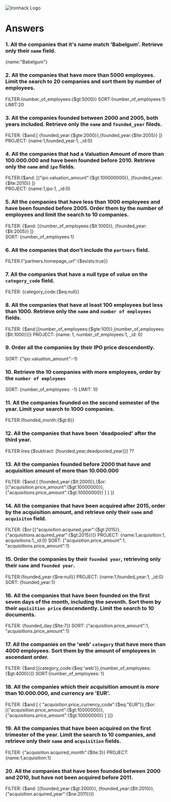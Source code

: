 ![Ironhack Logo](https://i.imgur.com/1QgrNNw.png)

# Answers

### 1. All the companies that it's name match 'Babelgum'. Retrieve only their `name` field.

{name:"Babelgum"}

### 2. All the companies that have more than 5000 employees. Limit the search to 20 companies and sort them by **number of employees**.

FILTER:{number_of_employees:{$gt:5000}}
SORT:{number_of_employees:1}
LIMIT:20

### 3. All the companies founded between 2000 and 2005, both years included. Retrieve only the `name` and `founded_year` fileds.

FILTER: {$and:[ {founded_year:{$gte:2000}},{founded_year:{$lte:2005}} ]}
PROJECT: {name:1,founded_year:1, \_id:0}


### 4. All the companies that had a Valuation Amount of more than 100.000.000 and have been founded before 2010. Retrieve only the `name` and `ipo` fields.

FILTER:{$and: [{"ipo.valuation_amount":{$gt:100000000}}, {founded_year:{$lte:2010}} ]}  
PROJECT: {name:1,ipo:1, \_id:0}


### 5. All the companies that have less than 1000 employees and have been founded before 2005. Order them by the number of employees and limit the search to 10 companies.

FILTER: {$and: [{number_of_employees:{$lt:1000}}, {founded_year:{$lt:2005}} ]}  
SORT: {number_of_employees:1}

### 6. All the companies that don't include the `partners` field.

FILTER:{"partners.homepage_url":{$exists:true}}


### 7. All the companies that have a null type of value on the `category_code` field.

FILTER: {category_code:{$eq:null}}

### 8. All the companies that have at least 100 employees but less than 1000. Retrieve only the `name` and `number of employees` fields.

FILTER: {$and:[{number_of_employees:{$gte:100}},{number_of_employees:{$lt:1000}}]}
PROJECT: {name: 1, number_of_employees:1, \_id: 0}

 
### 9. Order all the companies by their IPO price descendently.
SORT: {"ipo.valuation_amount":-1}

 
### 10. Retrieve the 10 companies with more employees, order by the `number of employees`
SORT: {number_of_employees: -1}
LIMIT: 10
 
### 11. All the companies founded on the second semester of the year. Limit your search to 1000 companies.

FILTER:{founded_month:{$gt:6}}

### 12. All the companies that have been 'deadpooled' after the third year.

FILTER:{res:{$subtract: [founded_year,deadpooled_year]}} ??


### 13. All the companies founded before 2000 that have and acquisition amount of more than 10.000.000

FILTER: {$and:[ {founded_year:{$lt:2000}},{$or:[{"acquisition.price_amount":{$gt:10000000}},{"acquisitions.price_amount":{$gt:10000000}} ] } ]}


### 14. All the companies that have been acquired after 2015, order by the acquisition amount, and retrieve only their `name` and `acquisiton` field.

FILTER: {$or:[{"acquisition.acquired_year":{$gt:2015}},{"acquisitions.acquired_year":{$gt:2015}}]}
PROJECT: {name:1,acquisition:1, acquisitions:1,\_id:0}
SORT: {"acquisition.price_amount":1, "acquisitions.price_amount":1}

### 15. Order the companies by their `founded year`, retrieving only their `name` and `founded year`.

FILTER:{founded_year:{$ne:null}}
PROJECT: {name:1,founded_year:1, \_id:0}
SORT: {founded_year:1}

### 16. All the companies that have been founded on the first seven days of the month, including the seventh. Sort them by their `aquisition price` descendently. Limit the search to 10 documents.

FILTER: {founded_day:{$lte:7}}
SORT: {"acquisition.price_amount":1, "acquisitions.price_amount":1}

### 17. All the companies on the 'web' `category` that have more than 4000 employees. Sort them by the amount of employees in ascendant order.

FILTER: {$and:[{category_code:{$eq:'web'}},{number_of_employees:{$gt:4000}}]}
SORT:{number_of_employees: 1}


### 18. All the companies which their acquisition amount is more than 10.000.000, and currency are 'EUR'.

FILTER: {$and:[ { "acquisition.price_currency_code":{$eq:"EUR"}},{$or:[{"acquisition.price_amount":{$gt:10000000}},{"acquisitions.price_amount":{$gt:10000000}} ] }]}

### 19. All the companies that have been acquired on the first trimester of the year. Limit the search to 10 companies, and retrieve only their `name` and `acquisition` fields.

FILTER: {"acquisition.acquired_month":{$lte:3}}
PROJECT: {name:1,acquisition:1}

### 20. All the companies that have been founded between 2000 and 2010, but have not been acquired before 2011.

FILTER: {$and: [{founded_year:{$gt:2000}}, {founded_year:{$lt:2010}},{"acquisition.acquired_year":{$ne:2011}}]}
